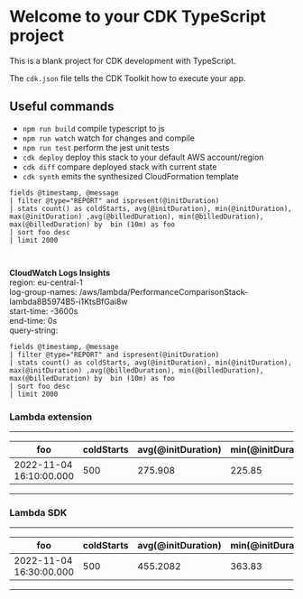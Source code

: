# Welcome to your CDK TypeScript project

This is a blank project for CDK development with TypeScript.

The `cdk.json` file tells the CDK Toolkit how to execute your app.

## Useful commands

- `npm run build` compile typescript to js
- `npm run watch` watch for changes and compile
- `npm run test` perform the jest unit tests
- `cdk deploy` deploy this stack to your default AWS account/region
- `cdk diff` compare deployed stack with current state
- `cdk synth` emits the synthesized CloudFormation template

```
fields @timestamp, @message
| filter @type="REPORT" and ispresent(@initDuration)
| stats count() as coldStarts, avg(@initDuration), min(@initDuration), max(@initDuration) ,avg(@billedDuration), min(@billedDuration), max(@billedDuration) by  bin (10m) as foo
| sort foo desc
| limit 2000



```

**CloudWatch Logs Insights**  
region: eu-central-1  
log-group-names: /aws/lambda/PerformanceComparisonStack-lambda8B5974B5-i1KtsBfGai8w  
start-time: -3600s  
end-time: 0s  
query-string:

```
fields @timestamp, @message
| filter @type="REPORT" and ispresent(@initDuration)
| stats count() as coldStarts, avg(@initDuration), min(@initDuration), max(@initDuration) ,avg(@billedDuration), min(@billedDuration), max(@billedDuration) by  bin (10m) as foo
| sort foo desc
| limit 2000
```

### Lambda extension

---

| foo                     | coldStarts | avg(@initDuration) | min(@initDuration) | max(@initDuration) | avg(@billedDuration) | min(@billedDuration) | max(@billedDuration) |
| ----------------------- | ---------- | ------------------ | ------------------ | ------------------ | -------------------- | -------------------- | -------------------- |
| 2022-11-04 16:10:00.000 | 500        | 275.908            | 225.85             | 753.63             | 271.044              | 212                  | 356                  |

---

### Lambda SDK

---

| foo                     | coldStarts | avg(@initDuration) | min(@initDuration) | max(@initDuration) | avg(@billedDuration) | min(@billedDuration) | max(@billedDuration) |
| ----------------------- | ---------- | ------------------ | ------------------ | ------------------ | -------------------- | -------------------- | -------------------- |
| 2022-11-04 16:30:00.000 | 500        | 455.2082           | 363.83             | 992.14             | 623.664              | 562                  | 772                  |

---
